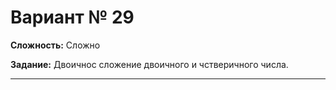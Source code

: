 # Вариант № 29
**Сложность:** Сложно

**Задание:**  Двоичнос сложение двоичного и чстверичного числа.

---